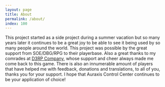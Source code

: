 ```yaml
---
layout: page
title: About
permalink: /about/
index: 100
---
```


This project started as a side project during a summer vacation but so many years later it continues to be a great joy to be able to see it being used by so many people around the world. This project was possible by the great support from SOE/DBG/RPG to their playerbase. Also a great thanks to my comrades at [D3RP Company](https://www.derpcompany.com/), whose support and cheer always made me come back to this game. There is also an innumerable amount of players that have helped me with feedback, donations and translations, to all of you, thanks you for your support. I hope that Auraxis Control Center continues to be your application of choice!